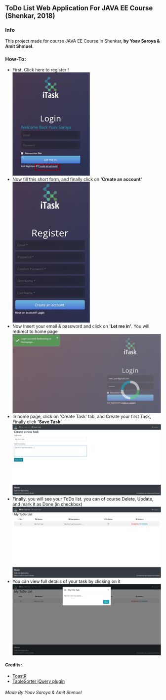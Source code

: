 ## ToDo List Web Application For JAVA EE Course (Shenkar, 2018)

### Info
This project made for course JAVA EE Course in Shenkar, **by Yoav Saroya & Amit Shmuel**.

### How-To:
* First, Click here to register ! <br>
![1](docs/Screenshots/1.png)
* Now fill this short form, and finally click on **'Create an account'** <br>
![2](docs/Screenshots/2.png)
* Now Insert your email & password and click on **'Let me in'**. You will redirect to home page <br>
![3](docs/Screenshots/3.png)
* In home page, click on 'Create Task' tab, and Create your first Task, Finally click **'Save Task'** <br>
![4](docs/Screenshots/4.png)
* Finally, you will see your ToDo list. you can of course Delete, Update, and mark it as Done (in checkbox) <br>
![5](docs/Screenshots/5.png)
* You can view full details of your task by clicking on it <br>
![6](docs/Screenshots/6.png)

#### Credits:
- [ToastR](https://github.com/CodeSeven/toastr)
- [TableSorter jQuery plugin](http://tablesorter.com/docs/)


###### Made By Yoav Saroya & Amit Shmuel